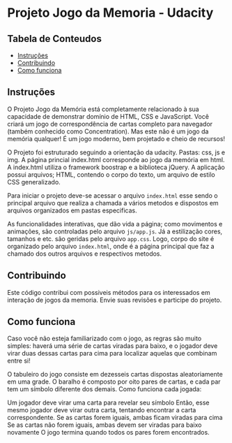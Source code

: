 # Projeto Jogo da Memoria - Udacity

## Tabela de Conteudos

* [Instruções](#instrucoes)
* [Contribuindo](#contribuindo)
* [Como funciona](#comofunciona)

## Instruções 

O Projeto Jogo da Memória está completamente relacionado à sua capacidade de demonstrar domínio de HTML, CSS e JavaScript. Você criará um jogo de correspondência de cartas completo para navegador (também conhecido como Concentration). Mas este não é um jogo da memória qualquer! É um jogo moderno, bem projetado e cheio de recursos!

O Projeto foi estruturado seguindo a orientação da udacity. Pastas: css, js e img. A página princial index.html corresponde ao jogo da memória em html. A index.html utiliza o framework boostrap e a biblioteca jQuery. A aplicação possui arquivos; HTML, contendo o corpo do texto, um arquivo de estilo CSS generalizado. 

Para iniciar o projeto deve-se acessar o arquivo `index.html` esse sendo o principal arquivo que realiza a chamada a vários metodos e dispostos em arquivos organizados em pastas especificas.

As funcionalidades interativas, que dão vida a página; como movimentos e animações, são controladas pelo arquivo `js/app.js`. Já a estilização cores, tamanhos e etc. são geridas pelo arquivo `app.css`. Logo, corpo do site é organizado pelo arquivo `index.html`, onde é a página principal que faz a chamado dos outros arquivos e respectivos metodos.


## Contribuindo

Este código contribui com possiveis métodos para os interessados em interação de jogos da memoria. Envie suas revisões e participe do projeto. 

## Como funciona

Caso você não esteja familiarizado com o jogo, as regras são muito simples: haverá uma série de cartas viradas para baixo, e o jogador deve virar duas dessas cartas para cima para localizar aquelas que combinam entre si!

O tabuleiro do jogo consiste em dezesseis cartas dispostas aleatoriamente em uma grade. O baralho é composto por oito pares de cartas, e cada par tem um símbolo diferente dos demais. Como funciona cada jogada:

Um jogador deve virar uma carta para revelar seu símbolo
Então, esse mesmo jogador deve virar outra carta, tentando encontrar a carta correspondente.
Se as cartas forem iguais, ambas ficam viradas para cima
Se as cartas não forem iguais, ambas devem ser viradas para baixo novamente
O jogo termina quando todos os pares forem encontrados.

